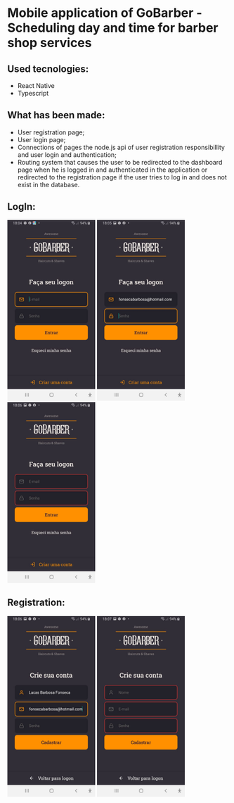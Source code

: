 # Mobile application of GoBarber - Scheduling day and time for barber shop services

## Used tecnologies:
- React Native
- Typescript

## What has been made:
- User registration page;
- User login page;
- Connections of pages the node.js api of user registration responsibillity and user login and authentication;
- Routing system that causes the user to be redirected to the dashboard page when he is logged in and authenticated 
in the application or redirected to the registration page if the user tries to log in and does not exist in the database.

## LogIn:
<img src="https://github.com/LucasBarbosaFonseca/AppGoBarberReactNative/blob/master/ImagesMobile/WhatsApp%20Image%202020-11-17%20at%2010.14.52.jpeg" width="200" >
<img src="https://github.com/LucasBarbosaFonseca/AppGoBarberReactNative/blob/master/ImagesMobile/WhatsApp%20Image%202020-11-17%20at%2010.15.16.jpeg" width="200" >
<img src="https://github.com/LucasBarbosaFonseca/AppGoBarberReactNative/blob/master/ImagesMobile/WhatsApp%20Image%202020-11-17%20at%2010.15.34.jpeg" width="200" >

## Registration:
<img src="https://github.com/LucasBarbosaFonseca/AppGoBarberReactNative/blob/master/ImagesMobile/WhatsApp%20Image%202020-11-17%20at%2010.15.56.jpeg" width="200" >
<img src="https://github.com/LucasBarbosaFonseca/AppGoBarberReactNative/blob/master/ImagesMobile/WhatsApp%20Image%202020-11-17%20at%2010.16.15.jpeg" width="200" >
